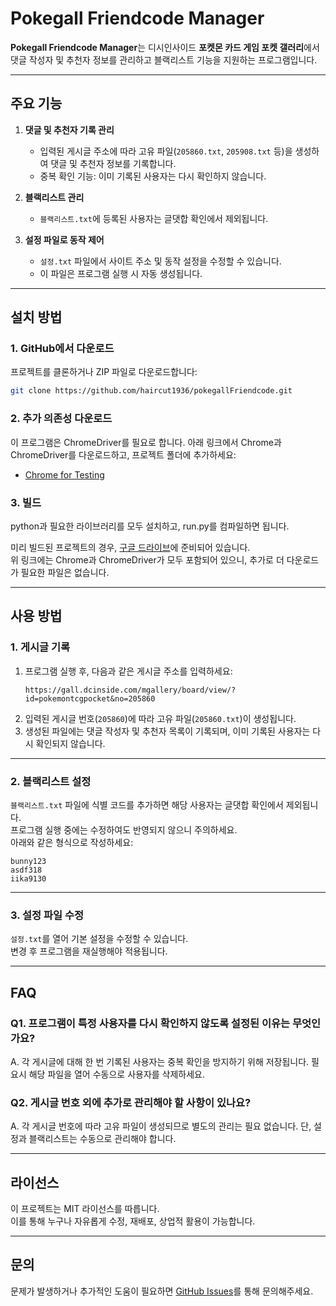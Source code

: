 
# Pokegall Friendcode Manager

**Pokegall Friendcode Manager**는 디시인사이드 **포켓몬 카드 게임 포켓 갤러리**에서 댓글 작성자 및 추천자 정보를 관리하고 블랙리스트 기능을 지원하는 프로그램입니다.

---

## 주요 기능

1. **댓글 및 추천자 기록 관리**
   - 입력된 게시글 주소에 따라 고유 파일(`205860.txt`, `205908.txt` 등)을 생성하여 댓글 및 추천자 정보를 기록합니다.
   - 중복 확인 기능: 이미 기록된 사용자는 다시 확인하지 않습니다.

2. **블랙리스트 관리**
   - `블랙리스트.txt`에 등록된 사용자는 글댓합 확인에서 제외됩니다.

3. **설정 파일로 동작 제어**
   - `설정.txt` 파일에서 사이트 주소 및 동작 설정을 수정할 수 있습니다.
   - 이 파일은 프로그램 실행 시 자동 생성됩니다.

---

## 설치 방법

### 1. GitHub에서 다운로드
프로젝트를 클론하거나 ZIP 파일로 다운로드합니다:
```bash
git clone https://github.com/haircut1936/pokegallFriendcode.git
```

### 2. 추가 의존성 다운로드
이 프로그램은 ChromeDriver를 필요로 합니다. 아래 링크에서 Chrome과 ChromeDriver를 다운로드하고, 프로젝트 폴더에 추가하세요:
- [Chrome for Testing](https://googlechromelabs.github.io/chrome-for-testing/)

### 3. 빌드
python과 필요한 라이브러리를 모두 설치하고, run.py를 컴파일하면 됩니다.

미리 빌드된 프로젝트의 경우, [구글 드라이브](https://drive.google.com/file/d/1TvjqsX7ZaqoleG27uA48dsD75GcwE34p/view)에 준비되어 있습니다.  
위 링크에는 Chrome과 ChromeDriver가 모두 포함되어 있으니, 추가로 더 다운로드가 필요한 파일은 없습니다.

---

## 사용 방법

### 1. **게시글 기록**
1. 프로그램 실행 후, 다음과 같은 게시글 주소를 입력하세요:
   ```
   https://gall.dcinside.com/mgallery/board/view/?id=pokemontcgpocket&no=205860
   ```
2. 입력된 게시글 번호(`205860`)에 따라 고유 파일(`205860.txt`)이 생성됩니다.
3. 생성된 파일에는 댓글 작성자 및 추천자 목록이 기록되며, 이미 기록된 사용자는 다시 확인되지 않습니다.

---

### 2. **블랙리스트 설정**
`블랙리스트.txt` 파일에 식별 코드를 추가하면 해당 사용자는 글댓합 확인에서 제외됩니다.  
프로그램 실행 중에는 수정하여도 반영되지 않으니 주의하세요.  
아래와 같은 형식으로 작성하세요:
```
bunny123
asdf318
iika9130
```

---

### 3. **설정 파일 수정**
`설정.txt`를 열어 기본 설정을 수정할 수 있습니다.  
변경 후 프로그램을 재실행해야 적용됩니다.

---

## FAQ

### Q1. 프로그램이 특정 사용자를 다시 확인하지 않도록 설정된 이유는 무엇인가요?
A. 각 게시글에 대해 한 번 기록된 사용자는 중복 확인을 방지하기 위해 저장됩니다. 필요시 해당 파일을 열어 수동으로 사용자를 삭제하세요.

### Q2. 게시글 번호 외에 추가로 관리해야 할 사항이 있나요?
A. 각 게시글 번호에 따라 고유 파일이 생성되므로 별도의 관리는 필요 없습니다. 단, 설정과 블랙리스트는 수동으로 관리해야 합니다.

---

## 라이선스

이 프로젝트는 MIT 라이선스를 따릅니다.  
이를 통해 누구나 자유롭게 수정, 재배포, 상업적 활용이 가능합니다.

---

## 문의

문제가 발생하거나 추가적인 도움이 필요하면 [GitHub Issues](https://github.com/haircut1936/pokegallFriendcode/issues)를 통해 문의해주세요.
